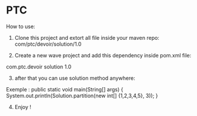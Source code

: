 # PTC
How to use:
1) Clone this project and extort all file inside your maven repo:
com/ptc/devoir/solution/1.0

2) Create a new wave project and add this dependency inside pom.xml file:

<dependencies>
        <dependency>
            <groupId>com.ptc.devoir</groupId>
            <artifactId>solution</artifactId>
            <version>1.0</version>
        </dependency>
</dependencies>

3) after that you can use solution method anywhere:

Exemple :
public static void main(String[] args) {
        System.out.println(Solution.partition(new int[] {1,2,3,4,5}, 3));
}

4) Enjoy !